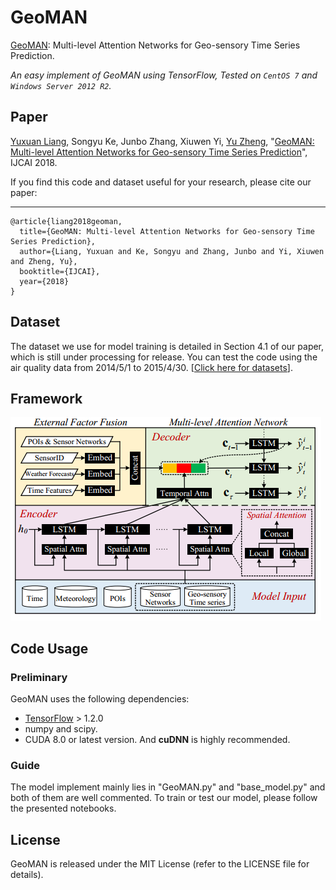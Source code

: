 **GeoMAN**
======
[GeoMAN](https://github.com/yoshall/GeoMAN): Multi-level Attention Networks for Geo-sensory Time Series Prediction.

*An easy implement of GeoMAN using TensorFlow, Tested on `CentOS 7` and `Windows Server 2012 R2`.*

## Paper 
[Yuxuan Liang](http://yuxuanliang.com), Songyu Ke, Junbo Zhang, Xiuwen Yi, [Yu Zheng](http://urban-computing.com/yuzheng), "[GeoMAN: Multi-level Attention Networks for Geo-sensory Time Series Prediction](http://yuxuanliang.com/assets/pdf/ijcai-18.pdf)", IJCAI 2018.

If you find this code and dataset useful for your research, please cite our paper:
****
```
@article{liang2018geoman,
  title={GeoMAN: Multi-level Attention Networks for Geo-sensory Time Series Prediction},
  author={Liang, Yuxuan and Ke, Songyu and Zhang, Junbo and Yi, Xiuwen and Zheng, Yu},
  booktitle={IJCAI},
  year={2018}
}
```

## Dataset
The dataset we use for model training is detailed in Section 4.1 of our paper, which is still under processing for release. You can test the code using the air quality data from 2014/5/1 to 2015/4/30. [[Click here for datasets](http://urban-computing.com/data/Data-1.zip)].

## Framework
![](images/framework.png)

## Code Usage
### Preliminary
GeoMAN uses the following dependencies: 
* [TensorFlow](https://github.com/tensorflow/tensorflow#download-and-setup) > 1.2.0
* numpy and scipy.
* CUDA 8.0 or latest version. And **cuDNN** is highly recommended. 

### Guide
The model implement mainly lies in "GeoMAN.py" and "base_model.py" and both of them are well commented. To train or test our model, please follow the presented notebooks.

## License
GeoMAN is released under the MIT License (refer to the LICENSE file for details).


